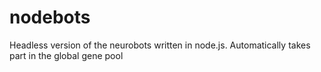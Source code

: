 # nodebots

Headless version of the neurobots written in node.js.
Automatically takes part in the global gene pool
